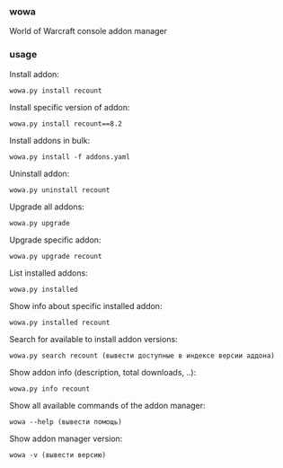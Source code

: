 ### wowa

World of Warcraft console addon manager

### usage

Install addon:
```
wowa.py install recount
```
Install specific version of addon:
```
wowa.py install recount==8.2
```
Install addons in bulk:
```
wowa.py install -f addons.yaml
```
Uninstall addon:
```
wowa.py uninstall recount
```
Upgrade all addons:
```
wowa.py upgrade
```
Upgrade specific addon:
```
wowa.py upgrade recount
```
List installed addons:
```
wowa.py installed
```
Show info about specific installed addon:
```
wowa.py installed recount
```
Search for available to install addon versions:
```
wowa.py search recount (вывести доступные в индексе версии аддона)
```
Show addon info (description, total downloads, ..):
```
wowa.py info recount
```
Show all available commands of the addon manager:
```
wowa --help (вывести помощь)
```
Show addon manager version:
```
wowa -v (вывести версию)
```